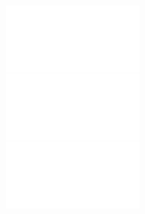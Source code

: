![](../../images/Tutorial%202%20Q1%20.pdf)
![](../../res/Tutorial%202%20Q2%20%202.pdf)
![](../../res/Tutorial%202%20Q3%20.pdf)